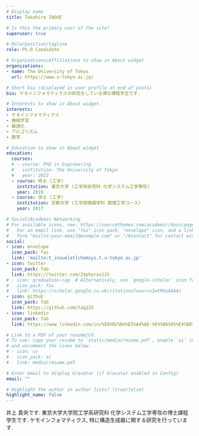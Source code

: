 ```yaml
---
# Display name
title: Takahiro INOUE

# Is this the primary user of the site?
superuser: true

# Role/position/tagline
role: Ph.D Candidate

# Organizations/Affiliations to show in About widget
organizations:
- name: The University of Tokyo
  url: https://www.u-tokyo.ac.jp/

# Short bio (displayed in user profile at end of posts)
bio: ケモインフォマティクスの研究をしている博士課程学生です.

# Interests to show in About widget
interests:
- ケモインフォマティクス
- 機械学習
- 最適化
- アルゴリズム
- 数学

# Education to show in About widget
education:
  courses:
  # - course: PhD in Engineering
  #   institution: The University of Tokyo
  #   year: 2022
  - course: 修士 (工学)
    institution: 東京大学 (工学系研究科 化学システム工学専攻)
    year: 2019
  - course: 学士 (工学)
    institution: 京都大学 (工学部情報学科 数理工学コース)
    year: 2017

# Social/Academic Networking
# For available icons, see: https://sourcethemes.com/academic/docs/page-builder/#icons
#   For an email link, use "fas" icon pack, "envelope" icon, and a link in the
#   form "mailto:your-email@example.com" or "/#contact" for contact widget.
social:
- icon: envelope
  icon_pack: fas
  link: 'mailto:t_inoue[at]chemsys.t.u-tokyo.ac.jp'
- icon: twitter
  icon_pack: fab
  link: https://twitter.com/Zephyros225
# - icon: graduation-cap  # Alternatively, use `google-scholar` icon from `ai` icon pack
#   icon_pack: fas
#   link: https://scholar.google.co.uk/citations?user=sIwtMXoAAAAJ
- icon: github
  icon_pack: fab
  link: https://github.com/taq225
- icon: linkedin
  icon_pack: fab
  link: https://www.linkedin.com/in/%E8%B2%B4%E5%A4%AE-%E4%BA%95%E4%B8%8A-1a0474147/

# Link to a PDF of your resume/CV.
# To use: copy your resume to `static/media/resume.pdf`, enable `ai` icons in `params.toml`, 
# and uncomment the lines below.
# - icon: cv
#   icon_pack: ai
#   link: media/resume.pdf

# Enter email to display Gravatar (if Gravatar enabled in Config)
email: ""

# Highlight the author in author lists? (true/false)
highlight_name: false
---
```


井上 貴央です.
東京大学大学院工学系研究科 化学システム工学専攻の博士課程学生です.
ケモインフォマティクス, 特に構造生成器に関する研究を行っています.
